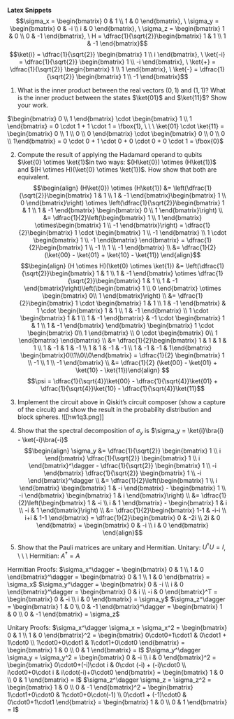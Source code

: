 **Latex Snippets**
$$\sigma_x = \begin{bmatrix} 0 & 1 \\ 1 & 0 \end{bmatrix}, \ \sigma_y = \begin{bmatrix} 0 & -i \\ i & 0 \end{bmatrix}, \ \sigma_z = \begin{bmatrix} 1 & 0 \\ 0 & -1 \end{bmatrix}, \ H = \dfrac{1}{\sqrt{2}}\begin{bmatrix} 1 & 1 \\ 1 & -1 \end{bmatrix}$$
$$\ket{i} = \dfrac{1}{\sqrt{2}} \begin{bmatrix} 1 \\ i \end{bmatrix}, \ \ket{-i} = \dfrac{1}{\sqrt{2}} \begin{bmatrix} 1 \\ -i \end{bmatrix}, \ \ket{+} = \dfrac{1}{\sqrt{2}} \begin{bmatrix} 1 \\ 1 \end{bmatrix}, \ \ket{-} = \dfrac{1}{\sqrt{2}} \begin{bmatrix} 1 \\ -1 \end{bmatrix}$$


1. What is the inner product between the real vectors $(0,1)$ and $(1,1)$? What is the inner product between the states $\ket{01}$ and $\ket{11}$? Show your work.

$\begin{bmatrix} 0 \\ 1 \end{bmatrix} \cdot \begin{bmatrix} 1 \\ 1 \end{bmatrix} = 0 \cdot 1 + 1 \cdot 1 = \fbox{1}, \ \ \ \ket{01} \cdot \ket{11} = \begin{bmatrix} 0 \\ 1 \\ 0 \\ 0 \end{bmatrix} \cdot \begin{bmatrix} 0 \\ 0 \\ 0 \\ 1\end{bmatrix} = 0 \cdot 0 + 1 \cdot 0 + 0 \cdot 0 + 0 \cdot 1 = \fbox{0}$


2. Compute the result of applying the Hadamard operand to qubits $\ket{0} \otimes \ket{1}$in two ways: $(H\ket{0}) \otimes (H\ket{1})$ and $(H \otimes H)(\ket{0} \otimes \ket{1})$. How show that both are equivalent.
$$\begin{align} (H\ket{0}) \otimes (H\ket{1}) &= \left(\dfrac{1}{\sqrt{2}}\begin{bmatrix} 1 & 1 \\ 1 & -1 \end{bmatrix}\begin{bmatrix} 1 \\ 0 \end{bmatrix}\right) \otimes \left(\dfrac{1}{\sqrt{2}}\begin{bmatrix} 1 & 1 \\ 1 & -1 \end{bmatrix} \begin{bmatrix} 0 \\ 1 \end{bmatrix}\right) \\ &= \dfrac{1}{2}\left(\begin{bmatrix} 1 \\ 1 \end{bmatrix} \otimes\begin{bmatrix} 1 \\ -1 \end{bmatrix}\right) = \dfrac{1}{2}\begin{bmatrix} 1 \cdot \begin{bmatrix} 1  \\ -1 \end{bmatrix} \\ 1 \cdot \begin{bmatrix} 1 \\ -1 \end{bmatrix} \end{bmatrix} = \dfrac{1}{2}\begin{bmatrix} 1  \\ -1 \\ 1 \\ -1 \end{bmatrix} \\ &= \dfrac{1}{2} (\ket{00} - \ket{01} + \ket{10} - \ket{11}) \end{align}$$
$$\begin{align} (H \otimes H)(\ket{0} \otimes \ket{1}) &= \left(\dfrac{1}{\sqrt{2}}\begin{bmatrix} 1 & 1 \\ 1 & -1 \end{bmatrix} \otimes \dfrac{1}{\sqrt{2}}\begin{bmatrix} 1 & 1 \\ 1 & -1 \end{bmatrix}\right)\left(\begin{bmatrix} 1 \\ 0 \end{bmatrix} \otimes \begin{bmatrix} 0\\ 1 \end{bmatrix}\right) \\ &= \dfrac{1}{2}\begin{bmatrix} 1 \cdot \begin{bmatrix} 1 & 1 \\ 1 & -1 \end{bmatrix} & 1 \cdot \begin{bmatrix} 1 & 1 \\ 1 & -1 \end{bmatrix} \\ 1 \cdot \begin{bmatrix} 1 & 1 \\ 1 & -1 \end{bmatrix} & -1 \cdot \begin{bmatrix} 1 & 1 \\ 1 & -1 \end{bmatrix} \end{bmatrix} \begin{bmatrix} 1 \cdot \begin{bmatrix} 0\\ 1 \end{bmatrix} \\ 0 \cdot \begin{bmatrix} 0\\ 1 \end{bmatrix} \end{bmatrix} \\ &= \dfrac{1}{2}\begin{bmatrix} 1 & 1 & 1 & 1 \\ 1 & -1 & 1 & -1 \\ 1 & 1 & -1 & -1 \\ 1 & -1 & -1 & 1\end{bmatrix} \begin{bmatrix}0\\1\\0\\0\end{bmatrix} = \dfrac{1}{2} \begin{bmatrix} 1 \\ -1 \\ 1 \\ -1 \end{bmatrix} \\ &= \dfrac{1}{2} (\ket{00} - \ket{01} + \ket{10} - \ket{11})\end{align} $$
$$\psi = \dfrac{1}{\sqrt{4}}\ket{00} - \dfrac{1}{\sqrt{4}}\ket{01} + \dfrac{1}{\sqrt{4}}\ket{10} - \dfrac{1}{\sqrt{4}}\ket{11}$$

3. Implement the circuit above in Qiskit’s circuit composer (show a capture of the circuit) and show the result in the probability distribution and block spheres.
![[hw1q3.png]]


4. Show that the spectral decomposition of $\sigma_y$  is $\sigma_y = \ket{i}\bra{i} - \ket{-i}\bra{-i}$
$$\begin{align} \sigma_y &= \dfrac{1}{\sqrt{2}} \begin{bmatrix} 1 \\ i \end{bmatrix} \dfrac{1}{\sqrt{2}} \begin{bmatrix} 1 \\ i \end{bmatrix}^\dagger - \dfrac{1}{\sqrt{2}} \begin{bmatrix} 1 \\ -i \end{bmatrix} \dfrac{1}{\sqrt{2}} \begin{bmatrix} 1 \\ -i \end{bmatrix}^\dagger \\ &= \dfrac{1}{2}\left(\begin{bmatrix} 1 \\ i \end{bmatrix} \begin{bmatrix} 1 & -i \end{bmatrix} - \begin{bmatrix} 1 \\ -i \end{bmatrix} \begin{bmatrix} 1 & i \end{bmatrix}\right) \\ &= \dfrac{1}{2}\left(\begin{bmatrix} 1 & -i \\ i & 1 \end{bmatrix} - \begin{bmatrix} 1 & i \\ -i & 1 \end{bmatrix}\right) \\ &= \dfrac{1}{2}\begin{bmatrix} 1-1 & -i-i \\ i+i & 1-1 \end{bmatrix} = \dfrac{1}{2}\begin{bmatrix} 0 & -2i \\ 2i & 0 \end{bmatrix} = \begin{bmatrix} 0 & -i \\ i & 0 \end{bmatrix} \end{align}$$

5. Show that the Pauli matrices are unitary and Hermitian.
Unitary: $U^\dagger U = I$, \ \ \ Hermitian: $A^\dagger = A$

Hermitian Proofs:
$\sigma_x^\dagger = \begin{bmatrix} 0 & 1 \\ 1 & 0 \end{bmatrix}^\dagger = \begin{bmatrix} 0 & 1 \\ 1 & 0 \end{bmatrix} = \sigma_x$
$\sigma_y^\dagger = \begin{bmatrix} 0 & -i \\ i & 0 \end{bmatrix}^\dagger = \begin{bmatrix} 0 & i \\ -i & 0 \end{bmatrix}^T = \begin{bmatrix} 0 & -i \\ i & 0 \end{bmatrix} = \sigma_y$
$\sigma_z^\dagger = \begin{bmatrix} 1 & 0 \\ 0 & -1 \end{bmatrix}^\dagger = \begin{bmatrix} 1 & 0 \\ 0 & -1 \end{bmatrix} = \sigma_z$

Unitary Proofs:
$\sigma_x^\dagger \sigma_x = \sigma_x^2 = \begin{bmatrix} 0 & 1 \\ 1 & 0 \end{bmatrix}^2 = \begin{bmatrix} 0\cdot0+1\cdot1 & 0\cdot1 + 1\cdot0 \\ 1\cdot0+0\cdot1 & 1\cdot1+0\cdot0 \end{bmatrix} = \begin{bmatrix} 1 & 0 \\ 0 & 1 \end{bmatrix} = I$
$\sigma_y^\dagger \sigma_y = \sigma_y^2 = \begin{bmatrix} 0 & -i \\ i & 0 \end{bmatrix}^2 = \begin{bmatrix} 0\cdot0+(-i)\cdot i & 0\cdot (-i) + (-i)\cdot0 \\ i\cdot0+0\cdot i & i\cdot(-i)+0\cdot0 \end{bmatrix} = \begin{bmatrix} 1 & 0 \\ 0 & 1 \end{bmatrix} = I$
$\sigma_z^\dagger \sigma_z = \sigma_z^2 = \begin{bmatrix} 1 & 0 \\ 0 & -1 \end{bmatrix}^2 = \begin{bmatrix} 1\cdot1+0\cdot0 & 1\cdot0+0\cdot(-1) \\ 0\cdot1 + (-1)\cdot0 & 0\cdot0+1\cdot1 \end{bmatrix} = \begin{bmatrix} 1 & 0 \\ 0 & 1 \end{bmatrix} = I$
